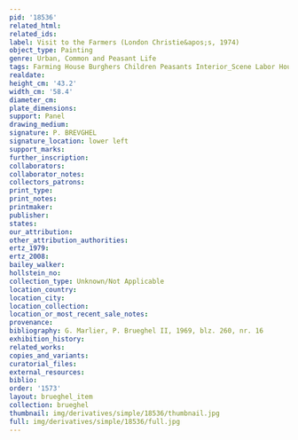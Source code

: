 ```yaml
---
pid: '18536'
related_html: 
related_ids: 
label: Visit to the Farmers (London Christie&apos;s, 1974)
object_type: Painting
genre: Urban, Common and Peasant Life
tags: Farming House Burghers Children Peasants Interior_Scene Labor Household_items
realdate: 
height_cm: '43.2'
width_cm: '58.4'
diameter_cm: 
plate_dimensions: 
support: Panel
drawing_medium: 
signature: P. BREVGHEL
signature_location: lower left
support_marks: 
further_inscription: 
collaborators: 
collaborator_notes: 
collectors_patrons: 
print_type: 
print_notes: 
printmaker: 
publisher: 
states: 
our_attribution: 
other_attribution_authorities: 
ertz_1979: 
ertz_2008: 
bailey_walker: 
hollstein_no: 
collection_type: Unknown/Not Applicable
location_country: 
location_city: 
location_collection: 
location_or_most_recent_sale_notes: 
provenance: 
bibliography: G. Marlier, P. Brueghel II, 1969, blz. 260, nr. 16
exhibition_history: 
related_works: 
copies_and_variants: 
curatorial_files: 
external_resources: 
biblio: 
order: '1573'
layout: brueghel_item
collection: brueghel
thumbnail: img/derivatives/simple/18536/thumbnail.jpg
full: img/derivatives/simple/18536/full.jpg
---
```


